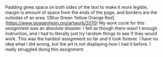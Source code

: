 Padding gives space on both sides of the text to make it more legible, margin is amount of space from the ends of the page, and borders are the outsides of an area.
![Blue Green Yellow Orange Red] (https://www.guggenheim.org/artwork/2070)
My work cycle for this assignment was an absolute disaster. I felt as though there wasn't enough instruction, and I had to literally just try random things to see if they would work. This was the hardest assignment so far and it took forever. I have no idea what I did wrong, but the art is not displaying how I had it before. I really struggled doing this assignment. 
